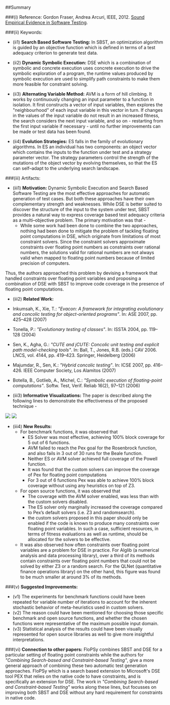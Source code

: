 ##Summary

###(i) Reference: Gordon Fraser, Andrea Arcuri, IEEE, 2012. [Sound Empirical Evidence in Software Testing](http://dl.acm.org/citation.cfm?id=2337245). 

###(ii) Keywords:
* (ii1) **Search Based Software Testing:** In SBST, an optimization algorithm is guided by an objective function which is  defined in terms of a test adequacy criterion to generate test data.

* (ii2) **Dynamic Symbolic Execution:** DSE which is a combination of symbolic and concrete execution uses concrete execution to drive the symbolic exploration of a program, the runtime values produced by symbolic execution are used to simplify path constraints to make them more feasible for constraint solving.

* (ii3) **Alternating Variable Method:** AVM is a form of hill climbing. It works by continuously changing an input parameter to a function in isolation. It first constructs a vector of input variables, then explores the "neighbourhood" of each input variable in this vector in turn. If changes in the values of the input variable do not result in an increased fitness, the search considers the next input variable, and so on - restarting from the first input variable if necessary - until no further improvements can be made or test data has been found.

* (ii4) **Evolution Strategies:** ES falls in the family of evolutionary algorithms. In ES an individual has two components: an object vector which contains the inputs to the function under test and a strategy parameter vector. The strategy parameters control the strength of the mutations of the object vector by evolving themselves, so that the ES can self–adapt to the underlying search landscape.

###(iii) Artifacts:

* (iii1) **Motivation:**  Dynamic Symbolic Execution and Search Based Software Testing are the most effective approaches for automatic generation of test cases. But both these approaches have their own complementary strength and weaknesses. While DSE is better suited to discover the structure of the input to the system under test, SBST provides a natural way to express coverage based test adequacy criteria as a multi–objective problem. The primary motivation was that -
  * While some work had been done to combine the two approaches, nothing had been done to mitigate the problem of tackling floating point computations in DSE, which originate from limitations of most constraint solvers. Since the constraint solvers approximate constraints over floating point numbers as constraints over rational numbers, the solutions valid for rational numbers are not always valid when mapped to floating point numbers because of limited precision of computers. 

Thus, the authors approached this problem by devising a framework that handled constraints over floating point variables and proposing a combination of DSE with SBST to improve code coverage in the presence of floating point computations.

* (iii2) **Related Work:** 
 * Inkumsah, K., Xie, T.: _"Evacon: A framework for integrating evolutionary and concolic testing for object-oriented programs"_. In: ASE 2007, pp. 425–428 (2007)
 * Tonella, P.: _"Evolutionary testing of classes"_. In: ISSTA 2004, pp. 119–128 (2004)
 * Sen, K., Agha, G.: _"CUTE and jCUTE: Concolic unit testing and explicit path model-checking tools"_. In: Ball, T., Jones, R.B. (eds.) CAV 2006. LNCS, vol. 4144, pp. 419–423. Springer, Heidelberg (2006)
 * Majumdar, R., Sen, K.: _"Hybrid concolic testing"_. In: ICSE 2007, pp. 416–426. IEEE Computer Society, Los Alamitos (2007)
 * Botella, B., Gotlieb, A., Michel, C.: _"Symbolic execution of floating-point computations"_. Softw. Test, Verif. Reliab 16(2), 97–121 (2006)


* (iii3) **Informative Visualizations:** The paper is described along the following lines to demonstrate the effectiveness of the proposed technique -
<img src="https://cloud.githubusercontent.com/assets/7557398/10125842/a9b509aa-6550-11e5-9541-347dc13b9923.jpg">
<img src="https://cloud.githubusercontent.com/assets/7557398/10125841/a7caf38e-6550-11e5-903a-8f9c9d1cb62b.jpg">

* (iii4) **New Results:**
   * For benchmark functions, it was observed that 
      * ES Solver was most effective, achieving 100% block coverage for 5 out of 6 functions. 
      * AVM failed to reach the Pex goal for the Rosenbrock function, and also fails in 3 out of 30 runs for the Beale function. 
      * Neither ES or AVM solver achieved full coverage of the Powell function.
      * It was found that the custom solvers can improve the coverage of Pex for floating point computations
      * For 3 out of 6 functions Pex was able to achieve 100% block coverage without using any heuristics on top of Z3.
   * For open source functions, it was observed that 
      * The coverage with the AVM solver enabled, was less than with the custom solvers disabled.
      * The ES solver only marginally increased the coverage compared to Pex’s default solvers (i.e. Z3 and randomsearch).
      * the custom solvers proposed in this paper should only be enabled if the code is known to produce many constraints over floating point variables. In such a case, sufficient resources, in terms of fitness evaluations as well as runtime, should be allocated for the solvers to be effective.
   * It was also observed how often constraints over floating point variables are a problem for DSE in practice. For Alglib (a numerical analysis and data processing library), over a third of its methods contain constraints over floating point numbers that could not be solved by either Z3 or a random search. For the QLNet (quantitative finance
operations library) on the other hand, this figure was found to be much smaller at around 3% of its methods.
  
###(v) **Suggested Improvements:**
* (v1) The experiments for benchmark functions could have been repeated for variable number of iterations to account for the inherent stochastic behavior of meta-heuristics used in custom solvers.
* (v2) The reason could have been mentioned for choosing those specific benchmark and open source functions, and whether the chosen functions were representative of the maximum possible input domain.
* (v3) Statistical analysis of the results could have been visually represented for open source libraries as well to give more insightful interpretations.

###(vi) **Connection to other papers:**
FloPSy combines SBST and DSE for a particular setting of floating point constraints while the authors for _"Combining Search-based and Constraint-based Testing"_, give a more general approach of combining these two automatic test generation approaches. FloPSy which is a search based extension to Microsoft's DSE tool PEX that relies on the native code to have constraints, and is specifically an extension for DSE. The work in _"Combining Search-based and Constraint-based Testing"_ works along these lines, but focusses on improving both SBST and DSE without any hard requirement for constraints in native code.


